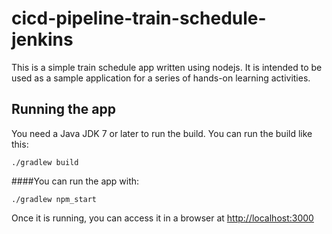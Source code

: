 # cicd-pipeline-train-schedule-jenkins

This is a simple train schedule app written using nodejs. It is intended to be used as a sample application for a series of hands-on learning activities.

## Running the app

You need a Java JDK 7 or later to run the build. You can run the build like this:

    ./gradlew build

####You can run the app with:

    ./gradlew npm_start

Once it is running, you can access it in a browser at [http://localhost:3000](http://localhost:3000)

